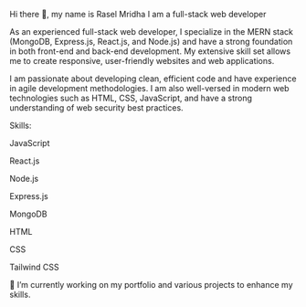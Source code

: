 Hi there 👋, my name is Rasel Mridha
I am a full-stack web developer

As an experienced full-stack web developer, I specialize in the MERN stack (MongoDB, Express.js, React.js, and Node.js) and have a strong foundation in both front-end and back-end development. My extensive skill set allows me to create responsive, user-friendly websites and web applications.

I am passionate about developing clean, efficient code and have experience in agile development methodologies. I am also well-versed in modern web technologies such as HTML, CSS, JavaScript, and have a strong understanding of web security best practices.

Skills:

JavaScript

React.js

Node.js

Express.js

MongoDB

HTML

CSS

Tailwind CSS

🔭 I’m currently working on my portfolio and various projects to enhance my skills.
